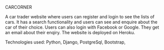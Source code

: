 CARCORNER

A car trader website where users can register and login to see the lists of cars. It has a search functionality and users can see and enquire about the car of their choice.
Users can also login with Facebook or Google. They get an email about their enqiry.
The website is deployed on Heroku.


Technologies used:
Python, Django, PostgreSql, Bootstrap, 

